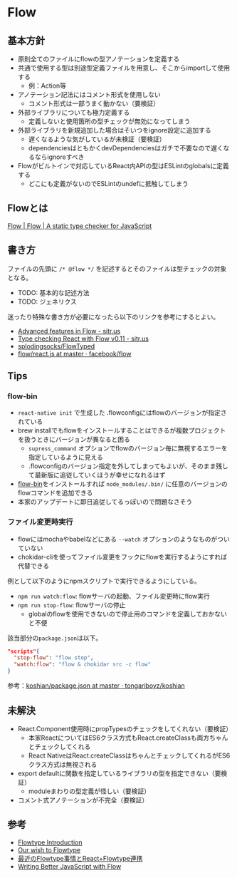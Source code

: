 # Flow

## 基本方針

- 原則全てのファイルにflowの型アノテーションを定義する
- 共通で使用する型は別途型定義ファイルを用意し、そこからimportして使用する
  - 例：Action等
- アノテーション記法にはコメント形式を使用しない
  - コメント形式は一部うまく動かない（要検証）
- 外部ライブラリについても極力定義する
  - 定義しないと使用箇所の型チェックが無効になってしまう
- 外部ライブラリを新規追加した場合はそいつをignore設定に追加する
  - 遅くなるような気がしているが未検証（要検証）
  - dependenciesはともかくdevDependenciesはガチで不要なので遅くなるならignoreすべき
- Flowがビルトインで対応しているReact内APIの型はESLintのglobalsに定義する
  - どこにも定義がないのでESLintのundefに抵触してしまう


## Flowとは

[Flow | Flow | A static type checker for JavaScript](http://flowtype.org/)


## 書き方

ファイルの先頭に `/* @flow */` を記述するとそのファイルは型チェックの対象となる。

- TODO: 基本的な記述方法
- TODO: ジェネリクス

迷ったり特殊な書き方が必要になったら以下のリンクを参考にするとよい。

- [Advanced features in Flow - sitr.us](http://sitr.us/2015/05/31/advanced-features-in-flow.html)
- [Type checking React with Flow v0.11 - sitr.us](http://sitr.us/2015/05/31/type-checking-react-with-flow.html)
- [splodingsocks/FlowTyped](https://github.com/splodingsocks/FlowTyped)
- [flow/react.js at master · facebook/flow](https://github.com/facebook/flow/blob/master/lib/react.js)


## Tips

### flow-bin

- `react-native init` で生成した .flowconfigにはflowのバージョンが指定されている
- brew installでもflowをインストールすることはできるが複数プロジェクトを扱うときにバージョンが異なると困る
  - `supress_command` オプションでflowのバージョン毎に無視するエラーを指定しているように見える
  - .flowconfigのバージョン指定を外してしまってもよいが、そのまま残して最新版に追従していくほうが幸せになれるはず
- [flow-bin](https://www.npmjs.com/package/flow-bin)をインストールすれば `node_modules/.bin/` に任意のバージョンのflowコマンドを追加できる
- 本家のアップデートに即日追従してるっぽいので問題なさそう

### ファイル変更時実行

- flowにはmochaやbabelなどにある `--watch` オプションのようなものがついていない
- chokidar-cliを使ってファイル変更をフックにflowを実行するようにすれば代替できる

例として以下のようにnpmスクリプトで実行できるようにしている。

- `npm run watch:flow`: flowサーバの起動、ファイル変更時にflow実行
- `npm run stop-flow`: flowサーバの停止
  - globalのflowを使用できないので停止用のコマンドを定義しておかないと不便

該当部分の`package.json`は以下。


```json
"scripts"{
  "stop-flow": "flow stop",
  "watch:flow": "flow & chokidar src -c flow"
}
```

参考：[koshian/package.json at master · tongariboyz/koshian](https://github.com/tongariboyz/koshian/blob/master/package.json)


## 未解決

- React.Component使用時にpropTypesのチェックをしてくれない（要検証）
  - 本家ReactについてはES6クラス方式もReact.createClassも両方ちゃんとチェックしてくれる
  - React NativeはReact.createClassはちゃんとチェックしてくれるがES6クラス方式は無視される
- export defaultに関数を指定しているライブラリの型を指定できない（要検証）
  - moduleまわりの型定義が怪しい（要検証）
- コメント式アノテーションが不完全（要検証）


## 参考

- [Flowtype Introduction](http://www.slideshare.net/teppeis/flowtype-introduction)
- [Our wish to Flowtype](http://www.slideshare.net/teppeis/our-wish-to-flowtype)
- [最近のFlowtype事情とReact+Flowtype連携](https://gist.github.com/teppeis/a48558a71a98d6bee6c9)
- [Writing Better JavaScript with Flow](http://www.sitepoint.com/writing-better-javascript-with-flow/)
